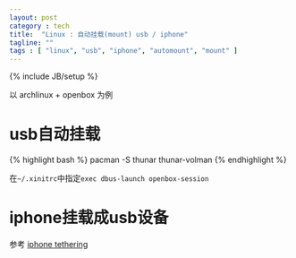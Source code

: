 ```yaml
---
layout: post
category : tech
title:  "Linux : 自动挂载(mount) usb / iphone"
tagline: ""
tags : [ "linux", "usb", "iphone", "automount", "mount" ] 
---
```

{% include JB/setup %}

以 archlinux + openbox 为例

# usb自动挂载

{% highlight bash %}
pacman -S thunar thunar-volman
{% endhighlight %}

在``~/.xinitrc``中指定``exec dbus-launch openbox-session``

# iphone挂载成usb设备

参考 [iphone tethering](https://wiki.archlinux.org/index.php/IPhone_Tethering)
